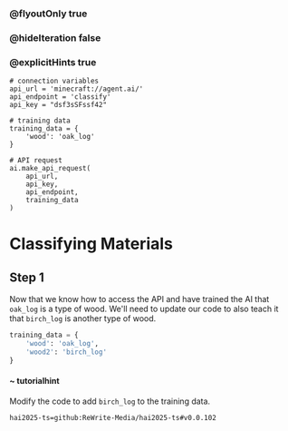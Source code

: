 ### @flyoutOnly true
### @hideIteration false
### @explicitHints true

```python-template
# connection variables
api_url = 'minecraft://agent.ai/'
api_endpoint = 'classify'
api_key = "dsf3sSFssf42"
 
# training data
training_data = {
    'wood': 'oak_log'
}
 
# API request
ai.make_api_request(
    api_url,
    api_key,
    api_endpoint,
    training_data
)

```

# Classifying Materials

## Step 1
Now that we know how to access the API and have trained the AI that `oak_log` is a type of wood. We'll need to update our code to also teach it that `birch_log` is another type of wood.

```python
training_data = {
    'wood': 'oak_log',
    'wood2': 'birch_log'
}
```
#### ~ tutorialhint 
Modify the code to add `birch_log` to the training data.


```package
hai2025-ts=github:ReWrite-Media/hai2025-ts#v0.0.102
```
